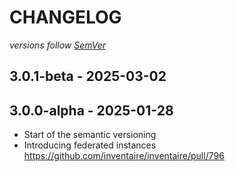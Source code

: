 # CHANGELOG
*versions follow [SemVer](http://semver.org)*

## 3.0.1-beta - 2025-03-02

## 3.0.0-alpha - 2025-01-28
* Start of the semantic versioning
* Introducing federated instances https://github.com/inventaire/inventaire/pull/796

